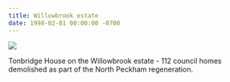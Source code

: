 ```yaml
---
title: Willowbrook estate
date: 1998-02-01 00:00:00 -0700
---
```


![](http://35percent.org/img/tonbridgehouse.jpg)

Tonbridge House on the Willowbrook estate - 112 council homes demolished as part of the North Peckham regeneration.

